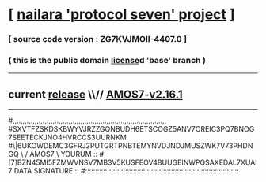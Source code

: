 
# [ [nailara 'protocol seven' project](http://nailara.network/) ]

### [ source code version : ZG7KVJMOII-4407.0 ]

### ( this is the public domain [license](../license)d 'base' branch )
---
## current [release](https://github.com/nailara-technologies/protocol-7/releases) \\\\// [AMOS7-v2.16.1](https://github.com/nailara-technologies/protocol-7/releases/tag/AMOS7-v2.16.1)
---

#,,..,,,.,.,,,.,.,.,,,..,,.,.,,.,,,,,,,..,,,,,..,,...,...,.,,,,.,,.,,,.,.,..,,
#SXVTFZSKDSKBWYVJRZZGQNBUDH6ETSCOGZ5ANV7OREIC3PQ7BNOG7SEETECKJNO4HVRCCS3UURNKM
#\\\|6UKOWDEMC3GFRJ2PUTGRTPNBTEMYNVDJNDJMUSZWK7V73PHDNGQ \ / AMOS7 \ YOURUM ::
#\[7]BZN45MI5FZMWVNSV7MB3V5KUSFEOV4BUUGEINWPGSAXEDAL7XUAI 7  DATA SIGNATURE ::
#:::::::::::::::::::::::::::::::::::::::::::::::::::::::::::::::::::::::::::::
